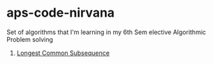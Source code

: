 # aps-code-nirvana
Set of algorithms that I'm learning in my 6th Sem elective Algorithmic Problem solving
1) [Longest Common Subsequence](https://github.com/michaelrohan12/aps-code-nirvana/blob/main/1_LongestCommonSubsequence.py)
